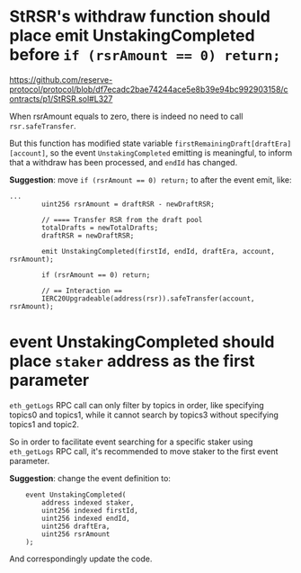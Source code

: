 # StRSR's withdraw function should place emit UnstakingCompleted before `if (rsrAmount == 0) return;`

https://github.com/reserve-protocol/protocol/blob/df7ecadc2bae74244ace5e8b39e94bc992903158/contracts/p1/StRSR.sol#L327

When rsrAmount equals to zero, there is indeed no need to call `rsr.safeTransfer`.

But this function has modified state variable `firstRemainingDraft[draftEra][account]`, 
so the event `UnstakingCompleted` emitting is meaningful, to inform that a withdraw has been processed, and `endId` has changed.

**Suggestion**: move `if (rsrAmount == 0) return;` to after the event emit, like:

```
...
        uint256 rsrAmount = draftRSR - newDraftRSR;

        // ==== Transfer RSR from the draft pool
        totalDrafts = newTotalDrafts;
        draftRSR = newDraftRSR;

        emit UnstakingCompleted(firstId, endId, draftEra, account, rsrAmount);

        if (rsrAmount == 0) return;

        // == Interaction ==
        IERC20Upgradeable(address(rsr)).safeTransfer(account, rsrAmount);
```

# event UnstakingCompleted should place `staker` address as the first parameter

`eth_getLogs` RPC call can only filter by topics in order, like specifying topics0 and topics1, while it cannot search by topics3 without specifying topics1 and topic2.

So in order to facilitate event searching for a specific staker using `eth_getLogs` RPC call, it's recommended to move staker to the first event parameter.

**Suggestion**: change the event definition to:

```
    event UnstakingCompleted(
        address indexed staker,
        uint256 indexed firstId,
        uint256 indexed endId,
        uint256 draftEra,
        uint256 rsrAmount
    );
```

And correspondingly update the code.